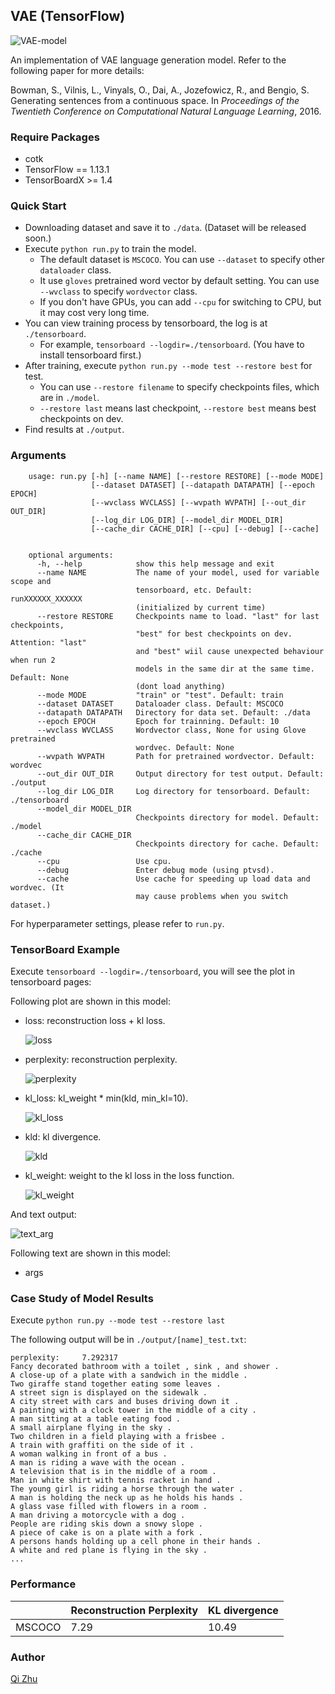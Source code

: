 ## VAE (TensorFlow)

![VAE-model](../../models/VAE-tensorflow/images/VAE-model.png)

An implementation of VAE language generation model. Refer to the following paper for more details:

Bowman, S., Vilnis, L., Vinyals, O., Dai, A., Jozefowicz, R., and Bengio, S. Generating sentences from a continuous space. In *Proceedings of the Twentieth Conference on Computational Natural Language Learning*, 2016.



### Require Packages

- cotk
- TensorFlow == 1.13.1
- TensorBoardX >= 1.4



### Quick Start

- Downloading dataset and save it to ``./data``. (Dataset will be released soon.)
- Execute ``python run.py`` to train the model.
  - The default dataset is ``MSCOCO``. You can use ``--dataset`` to specify other ``dataloader`` class.
  - It use `gloves`  pretrained word vector by default setting. You can use ``--wvclass`` to specify ``wordvector`` class.
  - If you don't have GPUs, you can add `--cpu` for switching to CPU, but it may cost very long time.
- You can view training process by tensorboard, the log is at `./tensorboard`.
  - For example, ``tensorboard --logdir=./tensorboard``. (You have to install tensorboard first.)
- After training, execute  ``python run.py --mode test --restore best`` for test.
  - You can use ``--restore filename`` to specify checkpoints files, which are in ``./model``.
  - ``--restore last`` means last checkpoint, ``--restore best`` means best checkpoints on dev.
- Find results at ``./output``.



### Arguments

```
    usage: run.py [-h] [--name NAME] [--restore RESTORE] [--mode MODE]
                  [--dataset DATASET] [--datapath DATAPATH] [--epoch EPOCH]
                  [--wvclass WVCLASS] [--wvpath WVPATH] [--out_dir OUT_DIR]
                  [--log_dir LOG_DIR] [--model_dir MODEL_DIR]
                  [--cache_dir CACHE_DIR] [--cpu] [--debug] [--cache]


    optional arguments:
      -h, --help            show this help message and exit
      --name NAME           The name of your model, used for variable scope and
                            tensorboard, etc. Default: runXXXXXX_XXXXXX
                            (initialized by current time)
      --restore RESTORE     Checkpoints name to load. "last" for last checkpoints,
                            "best" for best checkpoints on dev. Attention: "last"
                            and "best" wiil cause unexpected behaviour when run 2
                            models in the same dir at the same time. Default: None
                            (dont load anything)
      --mode MODE           "train" or "test". Default: train
      --dataset DATASET     Dataloader class. Default: MSCOCO
      --datapath DATAPATH   Directory for data set. Default: ./data
      --epoch EPOCH         Epoch for trainning. Default: 10
      --wvclass WVCLASS     Wordvector class, None for using Glove pretrained
                            wordvec. Default: None
      --wvpath WVPATH       Path for pretrained wordvector. Default: wordvec
      --out_dir OUT_DIR     Output directory for test output. Default: ./output
      --log_dir LOG_DIR     Log directory for tensorboard. Default: ./tensorboard
      --model_dir MODEL_DIR
                            Checkpoints directory for model. Default: ./model
      --cache_dir CACHE_DIR
                            Checkpoints directory for cache. Default: ./cache
      --cpu                 Use cpu.
      --debug               Enter debug mode (using ptvsd).
      --cache               Use cache for speeding up load data and wordvec. (It
                            may cause problems when you switch dataset.)
```

For hyperparameter settings, please refer to `run.py`.


### TensorBoard Example

Execute ``tensorboard --logdir=./tensorboard``, you will see the plot in tensorboard pages:

Following plot are shown in this model:

- loss: reconstruction loss + kl loss.

  ![loss](../../models/VAE-tensorflow/images/loss.png)

- perplexity: reconstruction perplexity.

  ![perplexity](../../models/VAE-tensorflow/images/perplexity.png)

- kl_loss: kl_weight * min(kld, min_kl=10).

  ![kl_loss](../../models/VAE-tensorflow/images/kl_loss.png)

- kld: kl divergence.

  ![kld](../../models/VAE-tensorflow/images/kld.png)

- kl_weight: weight to the kl loss in the loss function.

  ![kl_weight](../../models/VAE-tensorflow/images/kl_weight.png)



And text output:

![text_arg](../../models/VAE-tensorflow/images/text_arg.png)

Following text are shown in this model:

- args



### Case Study of Model Results

Execute ``python run.py --mode test --restore last``

The following output will be in `./output/[name]_test.txt`:

```
perplexity:     7.292317
Fancy decorated bathroom with a toilet , sink , and shower .
A close-up of a plate with a sandwich in the middle .
Two giraffe stand together eating some leaves .
A street sign is displayed on the sidewalk .
A city street with cars and buses driving down it .
A painting with a clock tower in the middle of a city .
A man sitting at a table eating food .
A small airplane flying in the sky .
Two children in a field playing with a frisbee .
A train with graffiti on the side of it .
A woman walking in front of a bus .
A man is riding a wave with the ocean .
A television that is in the middle of a room .
Man in white shirt with tennis racket in hand .
The young girl is riding a horse through the water .
A man is holding the neck up as he holds his hands .
A glass vase filled with flowers in a room .
A man driving a motorcycle with a dog .
People are riding skis down a snowy slope .
A piece of cake is on a plate with a fork .
A persons hands holding up a cell phone in their hands .
A white and red plane is flying in the sky .
...
```


### Performance

|        | Reconstruction Perplexity | KL divergence |
| ------ | ------------------------- | ------------- |
| MSCOCO | 7.29                      | 10.49         |



### Author

[Qi Zhu](https://github.com/zqwerty)
